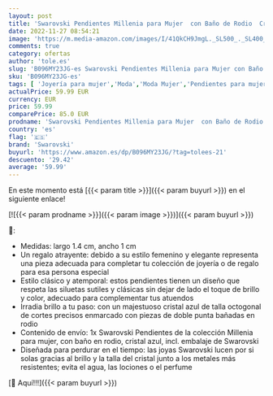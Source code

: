 ```yaml
---
layout: post
title: 'Swarovski Pendientes Millenia para Mujer  con Baño de Rodio  Cristal Azul  Colección Millenia de Swarovski'
date: 2022-11-27 08:54:21
image: 'https://m.media-amazon.com/images/I/41QkCH9JmgL._SL500_._SL400_.jpg'
comments: true
category: ofertas
author: 'tole.es'
slug: 'B096MY23JG-es Swarovski Pendientes Millenia para Mujer con Baño de Rodio...'
sku: 'B096MY23JG-es'
tags: [ 'Joyería para mujer','Moda','Moda Mujer','Pendientes para mujer','swarovski','🇪🇸', ]
actualPrice: 59.99 EUR
currency: EUR
price: 59.99
comparePrice: 85.0 EUR
prodname: 'Swarovski Pendientes Millenia para Mujer  con Baño de Rodio  Cristal Azul  Colección Millenia de Swarovski'
country: 'es'
flag: '🇪🇸'
brand: 'Swarovski'
buyurl: 'https://www.amazon.es/dp/B096MY23JG/?tag=tolees-21'
descuento: '29.42'
average: '59.99'
---
```


En este momento está [{{< param title >}}]({{< param buyurl >}}) en el siguiente enlace!

[![{{< param prodname >}}]({{< param image >}})]({{< param buyurl >}})

🔎:

- Medidas: largo 1.4 cm, ancho 1 cm
- Un regalo atrayente: debido a su estilo femenino y elegante representa una pieza adecuada para completar tu colección de joyería o de regalo para esa persona especial
- Estilo clásico y atemporal: estos pendientes tienen un diseño que respeta las siluetas sutiles y clásicas sin dejar de lado el toque de brillo y color, adecuado para complementar tus atuendos
- Irradia brillo a tu paso: con un majestuoso cristal azul de talla octogonal de cortes precisos enmarcado con piezas de doble punta bañadas en rodio
- Contenido de envío: 1x Swarovski Pendientes de la colección Millenia para mujer, con baño en rodio, cristal azul, incl. embalaje de Swarovski
- Diseñada para perdurar en el tiempo: las joyas Swarovski lucen por si solas gracias al brillo y la talla del cristal junto a los metales más resistentes; evita el agua, las lociones o el perfume

[🛒 Aquí!!!]({{< param buyurl >}})
